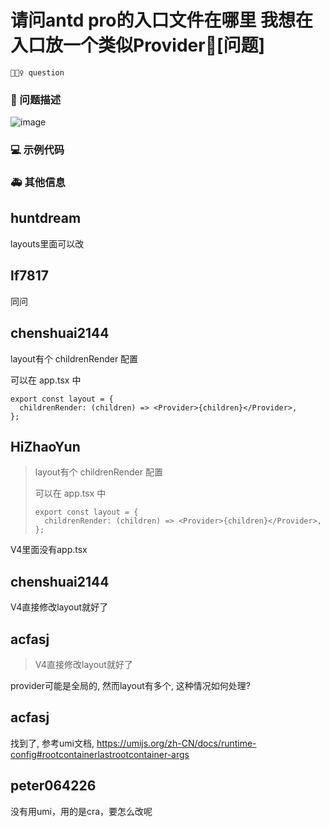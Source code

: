 # 请问antd pro的入口文件在哪里 我想在入口放一个类似Provider🧐[问题]

`🕵🏻‍♀️ question`

### 🧐 问题描述

![image](https://user-images.githubusercontent.com/27960630/83727229-51af8d80-a677-11ea-89ef-918cf390781f.png)

<!--
详细地描述问题，让大家都能理解
-->

### 💻 示例代码

<!--
如果你有解决方案，在这里清晰地阐述
-->

### 🚑 其他信息

<!--
如截图等其他信息可以贴在这里
-->

## huntdream

layouts里面可以改

## lf7817

同问

## chenshuai2144

layout有个 childrenRender 配置

可以在 app.tsx 中

```tsx
export const layout = {
  childrenRender: (children) => <Provider>{children}</Provider>,
};
```

## HiZhaoYun

> layout有个 childrenRender 配置
>
> 可以在 app.tsx 中
>
> ```tsx
> export const layout = {
>   childrenRender: (children) => <Provider>{children}</Provider>,
> };
> ```

V4里面没有app.tsx

## chenshuai2144

V4直接修改layout就好了

## acfasj

> V4直接修改layout就好了

provider可能是全局的, 然而layout有多个, 这种情况如何处理?

## acfasj

找到了, 参考umi文档, https://umijs.org/zh-CN/docs/runtime-config#rootcontainerlastrootcontainer-args

## peter064226

没有用umi，用的是cra，要怎么改呢
